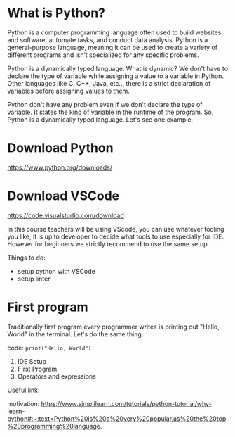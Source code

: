 # What is Python?

Python is a computer programming language often used to build websites and software, automate tasks, and conduct data analysis. Python is a general-purpose language, meaning it can be used to create a variety of different programs and isn’t specialized for any specific problems.

Python is a dynamically typed language. What is dynamic? We don't have to declare the type of variable while assigning a value to a variable in Python. Other languages like C, C++, Java, etc.., there is a strict declaration of variables before assigning values to them.

Python don't have any problem even if we don't declare the type of variable. It states the kind of variable in the runtime of the program. So, Python is a dynamically typed language. Let's see one example.


# Download Python

https://www.python.org/downloads/

# Download VSCode

https://code.visualstudio.com/download

In this course teachers will be using VScode, you can use whatever tooling you like, it is up to developer to decide what tools to use especially for IDE. However for beginners we strictly recommend to use the same setup.

Things to do:
* setup python with VSCode
* setup linter


# First program

Traditionally first program every programmer writes is printing out "Hello, World" in the terminal. Let's do the same thing.

code:
```print("Hello, World")```


1. IDE Setup
1. First Program
1. Operators and expressions


Useful link:

motivation: https://www.simplilearn.com/tutorials/python-tutorial/why-learn-python#:~:text=Python%20is%20a%20very%20popular,as%20the%20top%20programming%20language.